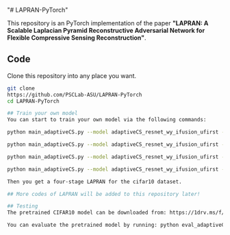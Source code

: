 "# LAPRAN-PyTorch"

This repository is an PyTorch implementation of the paper
**"LAPRAN: A Scalable Laplacian Pyramid Reconstructive Adversarial Network for Flexible Compressive Sensing Reconstruction"**.

## Code
Clone this repository into any place you want.
```bash
git clone
https://github.com/PSCLab-ASU/LAPRAN-PyTorch
cd LAPRAN-PyTorch

## Train your own model
You can start to train your own model via the following commands:

python main_adaptiveCS.py --model adaptiveCS_resnet_wy_ifusion_ufirst --dataset cifar10 --stage 1 --cr 20 --gpu 0

python main_adaptiveCS.py --model adaptiveCS_resnet_wy_ifusion_ufirst --dataset cifar10 --stage 2 --cr 20 --gpu 0

python main_adaptiveCS.py --model adaptiveCS_resnet_wy_ifusion_ufirst --dataset cifar10 --stage 3 --cr 20 --gpu 0

python main_adaptiveCS.py --model adaptiveCS_resnet_wy_ifusion_ufirst --dataset cifar10 --stage 4 --cr 20 --gpu 0

Then you get a four-stage LAPRAN for the cifar10 dataset.

## More codes of LAPRAN will be added to this repository later!

## Testing
The pretrained CIFAR10 model can be downloaded from: https://1drv.ms/f/s!AlFrf6JmyPHiv0Cp-yhF56yxqZFg

You can evaluate the pretrained model by running: python eval_adaptiveCS.py
